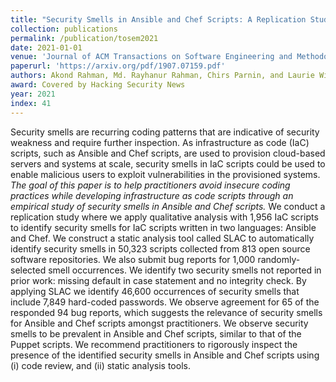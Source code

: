 ```yaml
---
title: "Security Smells in Ansible and Chef Scripts: A Replication Study"
collection: publications
permalink: /publication/tosem2021
date: 2021-01-01
venue: 'Journal of ACM Transactions on Software Engineering and Methodology (TOSEM)'
paperurl: 'https://arxiv.org/pdf/1907.07159.pdf'
authors: Akond Rahman, Md. Rayhanur Rahman, Chirs Parnin, and Laurie Williams
award: Covered by Hacking Security News 
year: 2021
index: 41
--- 
```

Security smells are recurring coding patterns that are indicative of security weakness and require further inspection. As infrastructure as code (IaC) scripts, such as Ansible and Chef scripts, are used to provision cloud-based servers and systems at scale, security smells in IaC scripts could be used to enable malicious users to exploit vulnerabilities in the provisioned systems. *The goal of this paper is to help practitioners avoid insecure coding practices while developing infrastructure as code scripts through an empirical study of security smells in Ansible and Chef scripts.* We conduct a replication study where we apply qualitative analysis with 1,956 IaC scripts to identify security smells for IaC scripts written in two languages: Ansible and Chef. We construct a static analysis tool called SLAC to automatically identify security smells in 50,323 scripts collected from 813 open source software repositories. We also submit bug reports for 1,000 randomly-selected smell occurrences. We identify two security smells not reported in prior work: missing default in case statement and no integrity check. By applying SLAC we identify 46,600 occurrences of security smells that include 7,849 hard-coded passwords. We observe agreement for 65 of the responded 94 bug reports, which suggests the relevance of security smells for Ansible and Chef scripts amongst practitioners. We observe security smells to be prevalent in Ansible and Chef scripts, similar to that of the Puppet scripts. We recommend practitioners to rigorously inspect the presence of the identified security smells in Ansible and Chef scripts using (i) code review, and (ii) static analysis tools. 